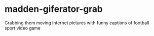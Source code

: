 # madden-giferator-grab
Grabbing them moving internet pictures with funny captions of football sport video game
